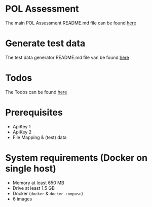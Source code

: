 # POL Assessment

The main POL Assessment README.md file can be found [here](PolAssessment/README.md)

# Generate test data

The test data generator README.md file van be found [here](DataGenerator/README.md)

# Todos

The Todos can be found [here](PolAssessment/DOCS/TODO.md)

# Prerequisites
- ApiKey 1
- ApiKey 2
- File Mapping & (test) data

# System requirements (Docker on single host)
- Memory at least 650 MB
- Drive at least 1.5 GB
- Docker (`docker` & `docker-compose`)
- 6 images
